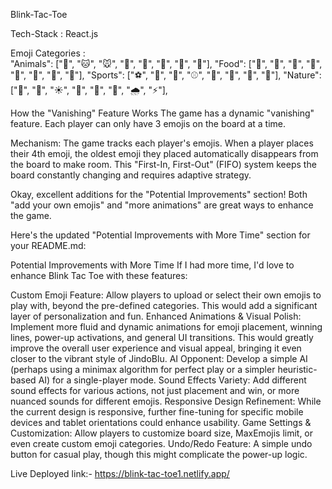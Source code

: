 Blink-Tac-Toe

Tech-Stack : React.js

Emoji Categories :    
 "Animals": ["🐶", "🐱", "🐭", "🐹", "🐰", "🦊", "🐻", "🐼"],
 "Food": ["🍎", "🍕", "🍔", "🍣", "🍦", "🍩", "🍪", "🍓"],
 "Sports": ["⚽", "🏀", "🏈", "⚾", "🎾", "🏐", "🎱", "🎳"],
 "Nature": ["🌳", "🌸", "☀️", "🌈", "🌊", "🍂", "🌧️", "⚡"],

 How the "Vanishing" Feature Works
The game has a dynamic "vanishing" feature. Each player can only have 3 emojis on the board at a time.

Mechanism:
The game tracks each player's emojis. When a player places their 4th emoji, the oldest emoji they placed automatically disappears from the board to make room. This "First-In, First-Out" (FIFO) system keeps the board constantly changing and requires adaptive strategy.


Okay, excellent additions for the "Potential Improvements" section! Both "add your own emojis" and "more animations" are great ways to enhance the game.

Here's the updated "Potential Improvements with More Time" section for your README.md:

Potential Improvements with More Time
If I had more time, I'd love to enhance Blink Tac Toe with these features:

Custom Emoji Feature: Allow players to upload or select their own emojis to play with, beyond the pre-defined categories. This would add a significant layer of personalization and fun.
Enhanced Animations & Visual Polish: Implement more fluid and dynamic animations for emoji placement, winning lines, power-up activations, and general UI transitions. This would greatly improve the overall user experience and visual appeal, bringing it even closer to the vibrant style of JindoBlu.
AI Opponent: Develop a simple AI (perhaps using a minimax algorithm for perfect play or a simpler heuristic-based AI) for a single-player mode.
Sound Effects Variety: Add different sound effects for various actions, not just placement and win, or more nuanced sounds for different emojis.
Responsive Design Refinement: While the current design is responsive, further fine-tuning for specific mobile devices and tablet orientations could enhance usability.
Game Settings & Customization: Allow players to customize board size, MaxEmojis limit, or even create custom emoji categories.
Undo/Redo Feature: A simple undo button for casual play, though this might complicate the power-up logic.

Live Deployed link:- https://blink-tac-toe1.netlify.app/
